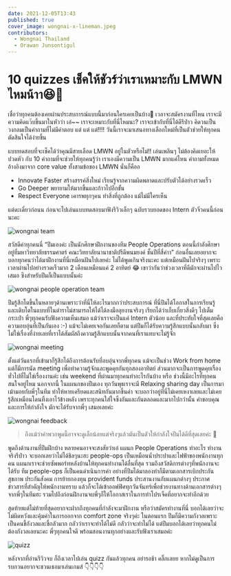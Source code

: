 ```yaml
---
date: 2021-12-05T13:43
published: true
cover_image: wongnai-x-lineman.jpeg
contributors:
  - Wongnai Thailand
  - Orawan Junsontigul
---
```


# 10 quizzes เช็คให้ชัวร์ว่าเราเหมาะกับ LMWN ไหมน้าา😆💭

เชื่อว่าทุกคนต้องเคยผ่านประสบการณ์แบบนี้มาก่อนใครเคยเป็นบ้าง🙋 เวลาจะสมัครงานที่ไหน เราจะมีความคิดแว๊บขึ้นมาในหัวว่า เอ๋~~ เราจะเหมาะกับที่นี่ไหมนะ? เราจะเข้ากับที่นี่ได้ดีรึป่าว คิดวนเป็นวงกลมเป็นคำถามที่ไม่มีคำตอบ
แต่ แต่ แต่!!!! วันนี้เราจะมาเสนอทางเลือกใหม่ที่เป็นตัวช่วยให้ทุกคนตัดสินใจได้ง่ายขึ้น

แบบทดสอบที่จะเช็คได้ว่าคุณมีสายเลือด LMWN อยู่ในตัวหรือไม่!! เล่นเพลินๆ ไม่ต้องคิดเยอะให้ปวดหัว กับ 10 คำถามที่จะช่วยให้ทุกคนรู้ว่า เราเองมีความเป็น LMWN มากแค่ไหน คำถามทั้งหมดอ้างอิงมาจาก core value ทั้งสามข้อของ LMWN นั่นก็คืออ

- Innovate Faster สร้างสรรค์สิ่งใหม่ เรียนรู้จากความผิดพลาดและปรับตัวได้อย่างรวดเร็ว
- Go Deeper พยายามให้มากขึ้นและก้าวไปอีกขั้น
- Respect Everyone เคารพทุกๆคน ทำสิ่งที่ถูกต้อง แม้ไม่มีใครเห็น

แต่ดะเดี๋ยวก่อนน ก่อนจะไปเล่นแบบทดสอบมาฟังรีวิวเล็กๆ ฉบับรวบยอดของ Intern ตัวจิ๋วคนนี้ก่อนนะคะ

![wongnai team](wongnai-x-lineman.jpeg)

สวัสดีค่าทุกคนนี่ “ปีมเองค่ะ เป็นนักศึกษาฝึกงานของทีม People Operations ตอนนี้กำลังศึกษาอยู่ที่มหาวิทยาลัยธรรมศาตร์ คณะวิทยาลัยนานาชาติปรีดีพนมยงค์ ชั้นปีที่สี่ค่าา” ก่อนอื่นเลยอยากจะบอกทุกคนว่าได้มาฝึกงานที่นี่เหมือนฝันไปเลยค่ะ ไม่ได้พูดเกินจริงนะคะ แต่เหมือนฝันไปจริงๆ เพราะเวลาผ่านไปอย่างรวดเร็วมาก 2 เดือนเหมือนแค่ 2 อาทิตย์ 😂 เขาว่ากันว่าช่วงเวลาที่ดีมักจะผ่านไปไวเสมอ ซึงสำหรับปีมก็เป็นแบบนั้นค่ะ

![wongnai people operation team](wongnai-people-operation-team.jpeg)

ปีมรู้สึกโตขึ้นในหลายๆด้านเพราะว่าที่นี่ให้อะไรมากกว่าประสบการณ์ ที่นี่ปีมได้โอกาสในการเรียนรู้ และเติบโตในแบบที่ในตำราไม่สามารถให้ได้ได้ลงมือลุยงานจริงๆ เรียกได้ว่าเก็บเกี่ยวสิ่งดีๆ ไปเต็มกระเป๋า พี่ๆทุกคนรับฟังความเห็นเสมอ แม้ว่าเราจะเป็นแค่ Intern ตัวน้อย และที่ประทับใจที่สุดเลยคือความอบอุ่นที่เป็นกันเอง :-) แม้จะไม่เคยเจอกันเลยก็ตาม แต่ปีมก็ได้รับความรู้สึกแบบนั้นกลับมา ซึ่งไม่ใช่เรื่องที่ง่ายเลยที่เราได้สัมผัสถึงความรู้สึกแบบนั้นจากคนที่เราแทบจะไม่รู้จัก

![wongnai meeting](wongnai-meeting.jpeg)

ตั้งแต่วันแรกที่เข้ามาก็รู้สึกได้ถึงการต้อนรับที่อบอุ่นจากพี่ทุกคน แม้จะเป็นช่วง Work from home แต่ก็มีการนัด meeting เพื่อทำความรู้จักและพูดคุยกันทุกสองอาทิตย์ ส่วนมากจะเป็นการพูดคุยเรื่องทั่วไปที่ไม่ใช่เรื่องงานค่ะ เช่น weekend ที่ผ่านมาทุกคนทำอะไรกันบ้าง หรือ ช่วงนี้มีอะไรที่ทุกคนสนใจอยู่ไหม นอกจากนี้ ในแผนกของปีมเอง ทุกวันพุธเราจะมี Relaxing sharing day เป็นการมาเม้ามอยกับพี่ๆในทีม ทำให้หายเครียดและสนิทกันมากขึ้นค่า จะบอกว่าอยู่ที่นี่ไม่เคยเหงาเลยและไม่เคยรู้สึกเหมือนโดนทิ้งเอาไว้ข้างหลัง เพราะทุกคนใส่ใจซึ่งกันและกันตลอดและมากไปกว่านั้น คำขอบคุณและการให้กำลังใจ มักจะได้รับจากพี่ๆ เสมอเลยค่ะ

![wongnai feedback](wongnai-feedback.png)

> ถึงแม้ว่าคำพวกพูดนี้อาจจะดูเล็กน้อยแต่จริงๆแล้วมันเป็นตัวให้กำลังใจปีมได้ดีที่สุดเลยค่ะ 💖

พูดถึงด้านงานที่ปีมฝึกบ้าง หลายคนอาจจะสงสัยว่าเอ๋ แผนก People Operations ทำอะไร ทำงานจริงรึป่าว จะบอกเลยว่าไม่ได้ชิลๆนะฮะ people-ops เป็นเหมือนน้ำประปาและไฟฟ้าของพนักงานทุกคน แผนกเราจะช่วยซัพพอร์ทหลังบ้านให้ทุกคนทำงานได้ลื่นที่สุด รวมถึงสวัสดิการต่างๆที่พนักงานจะได้รับ ทีม people-ops ก็เป็นคนดำเนินการค่า อย่างที่ปีมได้มาลองทำก็มีตามเอกสารเบิกประกันสุขภาพ ประกันสังคม การย้ายกองทุน provident funds ประสานงานกับแผนกต่างๆ ประกาศข่าวสารที่สำคัญให้พนักงานทราบ แล้วก็จะได้เข้าออฟฟิศทุกวันจันทร์เพื่อช่วยงานทางด้านเอกสารต่างๆจากพี่ๆในทีมฮะ รวมไปถึงก่อนฝึกงานจบพี่ๆก็ให้โอกาสเราในการทำโปรเจ็คที่อยากจะทำอีกด้วย

สุดท้ายแต่ไม่ท้ายที่สุดอยากจะฝากถึงทุกคนที่กำลังจะมาฝึกงาน หรือว่าสมัครทำงานที่นี่ บอกได้เลยว่าจะไม่ผิดหวังและคุ้มค่าในการออกจาก comfort zone จริงๆค่ะ ในตอนแรก ปีมก็มีความกังวลเพราะเป็นคนขี้กังวลและขี้กลัวมาก กลัวว่าเราจะทำได้ไม่ดี กลัวว่าจะทำไม่ได้ แต่ปีมบอกได้เลยว่าทุกคนไม่ต้องกังวลเลยนะคะ พี่ๆทุกคนใจดี พร้อมสอนงานทุกอย่างและรับฟังเราเสมอค่ะ

![quizz](quizz.jpeg)

หลังจากที่อ่านรีวิวจบ ก็ถึงเวลาไปเล่น quizz กันแล้วทุกคน อย่ารอช้า คลิ๊กเลยย หากไม่ดูเป็นการรบกวนอยากจะชวนเธอมาเล่นเกมส์ 👇👇👇👇
